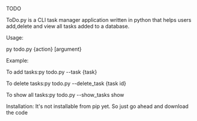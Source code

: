 TODO

ToDo.py is a CLI task manager application written in python that helps users add,delete and view all tasks added to a database.

Usage:

py todo.py {action} [argument}

Example:

To add tasks:py todo.py --task {task}

To delete tasks:py todo.py --delete_task {task id}

To show all tasks:py todo.py --show_tasks show



Installation:
It's not installable from pip yet. So just go ahead and download the code

